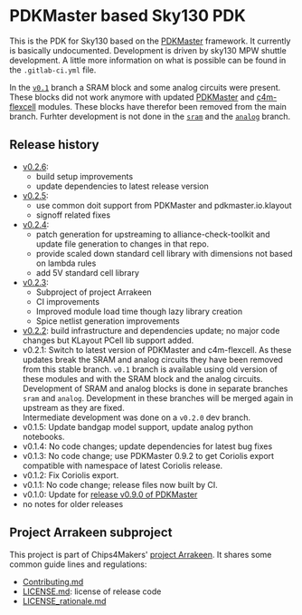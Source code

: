 # PDKMaster based Sky130 PDK

This is the PDK for Sky130 based on the [PDKMaster](https://gitlab.com/Chips4Makers/PDKMaster) framework. It currently is basically undocumented. Development is driven by sky130 MPW shuttle development.
A little more information on what is possible can be found in the `.gitlab-ci.yml` file.

In the [`v0.1`](https://gitlab.com/Chips4Makers/c4m-pdk-sky130/-/tree/v0.1) branch a SRAM block and some analog circuits were present. These blocks did not work anymore with updated [PDKMaster](https://gitlab.com/Chips4Makers/PDKMaster) and [c4m-flexcell](https://gitlab.com/Chips4Makers/c4m-flexcell) modules. These blocks have therefor been removed from the main branch. Furhter development is not done in the [`sram`](https://gitlab.com/Chips4Makers/c4m-pdk-sky130/-/tree/sram) and the [`analog`](https://gitlab.com/Chips4Makers/c4m-pdk-sky130/-/tree/analog) branch.

## Release history

* [v0.2.6](https://gitlab.com/Chips4Makers/c4m-pdk-sky130/-/commits/v0.2.6):
  * build setup improvements
  * update dependencies to latest release version
* [v0.2.5](https://gitlab.com/Chips4Makers/c4m-pdk-sky130/-/commits/v0.2.5):
  * use common doit support from PDKMaster and pdkmaster.io.klayout
  * signoff related fixes
* [v0.2.4](https://gitlab.com/Chips4Makers/c4m-pdk-sky130/-/commits/v0.2.4):
  * patch generation for upstreaming to alliance-check-toolkit and update file generation to changes in that repo.
  * provide scaled down standard cell library with dimensions not based on lambda rules
  * add 5V standard cell library
* [v0.2.3](https://gitlab.com/Chips4Makers/c4m-pdk-sky130/-/commits/v0.2.3):
  * Subproject of project Arrakeen
  * CI improvements
  * Improved module load time though lazy library creation
  * Spice netlist generation improvements
* [v0.2.2](https://gitlab.com/Chips4Makers/c4m-pdk-sky130/-/commits/v0.2.2): build infrastructure and dependencies update; no major code changes but KLayout PCell lib support added.
* v0.2.1: Switch to latest version of PDKMaster and c4m-flexcell. As these updates break the SRAM and analog circuits they have been removed from this stable branch. `v0.1` branch is available using old version of these modules and with the SRAM block and the analog circuits.
Development of SRAM and analog blocks is done in separate branches `sram` and `analog`. Development in these branches will be merged again in upstream as they are fixed.  
Intermediate development was done on a `v0.2.0` dev branch.
* v0.1.5: Update bandgap model support, update analog python notebooks.
* v0.1.4: No code changes; update dependencies for latest bug fixes
* v0.1.3: No code change; use PDKMaster 0.9.2 to get Coriolis export compatible with namespace of
  latest Coriolis release.
* v0.1.2: Fix Coriolis export.
* v0.1.1: No code change; release files now built by CI.
* v0.1.0: Update for [release v0.9.0 of PDKMaster](https://gitlab.com/Chips4Makers/PDKMaster/-/blob/v0.9.0/ReleaseNotes/v0.9.0.md)
* no notes for older releases

## Project Arrakeen subproject

This project is part of Chips4Makers' [project Arrakeen](https://gitlab.com/Chips4Makers/c4m-arrakeen). It shares some common guide lines and regulations:

* [Contributing.md](https://gitlab.com/Chips4Makers/c4m-arrakeen/-/blob/redtape_v1/Contributing.md)
* [LICENSE.md](https://gitlab.com/Chips4Makers/c4m-arrakeen/-/blob/redtape_v1/LICENSE.md): license of release code
* [LICENSE_rationale.md](https://gitlab.com/Chips4Makers/c4m-arrakeen/-/blob/redtape_v1/LICENSE_rationale.md)
